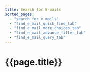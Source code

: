 ```yaml
---
title: Search for E-mails
sorted_pages:
  - "search_for_e_mails"
  - "find_e_mail_quick_find_tab"
  - "find_e_mail_more_choices_tab"
  - "find_e_mail_advance_filter_tab"
  - "find_e_mail_query_tab"
---
```

# {{page.title}}
